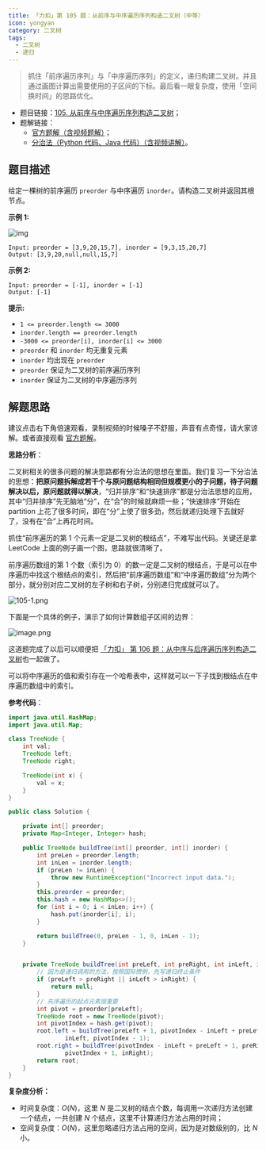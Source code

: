 ```yaml
---
title: 「力扣」第 105 题：从前序与中序遍历序列构造二叉树（中等）
icon: yongyan
category: 二叉树
tags:
  - 二叉树
  - 递归
---
```


> 抓住「前序遍历序列」与「中序遍历序列」的定义，递归构建二叉树。并且通过画图计算出需要使用的子区间的下标。最后看一眼复杂度，使用「空间换时间」的思路优化。

+ 题目链接：[105. 从前序与中序遍历序列构造二叉树](https://leetcode-cn.com/problems/construct-binary-tree-from-preorder-and-inorder-traversal)；
+ 题解链接：
  + [官方题解（含视频题解）](https://leetcode-cn.com/problems/construct-binary-tree-from-preorder-and-inorder-traversal/)；
  + [分治法（Python 代码、Java 代码）（含视频讲解）](https://leetcode-cn.com/problems/construct-binary-tree-from-preorder-and-inorder-traversal/solution/qian-xu-bian-li-python-dai-ma-java-dai-ma-by-liwei/)。

## 题目描述

给定一棵树的前序遍历 `preorder` 与中序遍历 `inorder`。请构造二叉树并返回其根节点。

**示例 1:**

![img](https://assets.leetcode.com/uploads/2021/02/19/tree.jpg)

```
Input: preorder = [3,9,20,15,7], inorder = [9,3,15,20,7]
Output: [3,9,20,null,null,15,7]
```

**示例 2:**

```
Input: preorder = [-1], inorder = [-1]
Output: [-1]
```

**提示:**

- `1 <= preorder.length <= 3000`
- `inorder.length == preorder.length`
- `-3000 <= preorder[i], inorder[i] <= 3000`
- `preorder` 和 `inorder` 均无重复元素
- `inorder` 均出现在 `preorder`
- `preorder` 保证为二叉树的前序遍历序列
- `inorder` 保证为二叉树的中序遍历序列


## 解题思路

建议点击右下角倍速观看，录制视频的时候嗓子不舒服，声音有点奇怪，请大家谅解。或者直接观看 [官方题解](https://leetcode-cn.com/problems/construct-binary-tree-from-preorder-and-inorder-traversal/solution/cong-qian-xu-yu-zhong-xu-bian-li-xu-lie-gou-zao-9/)。


**思路分析**：

二叉树相关的很多问题的解决思路都有分治法的思想在里面。我们复习一下分治法的思想：**把原问题拆解成若干个与原问题结构相同但规模更小的子问题，待子问题解决以后，原问题就得以解决**，“归并排序”和“快速排序”都是分治法思想的应用，其中“归并排序”先无脑地“分”，在“合”的时候就麻烦一些；“快速排序”开始在 partition 上花了很多时间，即在“分”上使了很多劲，然后就递归处理下去就好了，没有在“合”上再花时间。

抓住“前序遍历的第 1 个元素一定是二叉树的根结点”，不难写出代码。关键还是拿 LeetCode 上面的例子画一个图，思路就很清晰了。

前序遍历数组的第 $1$ 个数（索引为 $0$）的数一定是二叉树的根结点，于是可以在中序遍历中找这个根结点的索引，然后把“前序遍历数组”和“中序遍历数组”分为两个部分，就分别对应二叉树的左子树和右子树，分别递归完成就可以了。

![105-1.png](https://pic.leetcode-cn.com/fe215cdc993b06a2eeca7939ac04d370f3fe725e7e568e6ced17d1757020be9f-105-1.png)

下面是一个具体的例子，演示了如何计算数组子区间的边界：

![image.png](https://pic.leetcode-cn.com/1c96c49acdd0e51b195dd5916526291f23897f77cea700ea89aa81a4a900a6d7-image.png)


这道题完成了以后可以顺便把 [「力扣」 第 106 题：从中序与后序遍历序列构造二叉树](https://leetcode-cn.com/problems/construct-binary-tree-from-inorder-and-postorder-traversal/)也一起做了。

可以将中序遍历的值和索引存在一个哈希表中，这样就可以一下子找到根结点在中序遍历数组中的索引。

**参考代码**：

```Java []
import java.util.HashMap;
import java.util.Map;

class TreeNode {
    int val;
    TreeNode left;
    TreeNode right;

    TreeNode(int x) {
        val = x;
    }
}

public class Solution {

    private int[] preorder;
    private Map<Integer, Integer> hash;

    public TreeNode buildTree(int[] preorder, int[] inorder) {
        int preLen = preorder.length;
        int inLen = inorder.length;
        if (preLen != inLen) {
            throw new RuntimeException("Incorrect input data.");
        }
        this.preorder = preorder;
        this.hash = new HashMap<>();
        for (int i = 0; i < inLen; i++) {
            hash.put(inorder[i], i);
        }

        return buildTree(0, preLen - 1, 0, inLen - 1);
    }


    private TreeNode buildTree(int preLeft, int preRight, int inLeft, int inRight) {
        // 因为是递归调用的方法，按照国际惯例，先写递归终止条件
        if (preLeft > preRight || inLeft > inRight) {
            return null;
        }
        // 先序遍历的起点元素很重要
        int pivot = preorder[preLeft];
        TreeNode root = new TreeNode(pivot);
        int pivotIndex = hash.get(pivot);
        root.left = buildTree(preLeft + 1, pivotIndex - inLeft + preLeft,
                inLeft, pivotIndex - 1);
        root.right = buildTree(pivotIndex - inLeft + preLeft + 1, preRight,
                pivotIndex + 1, inRight);
        return root;
    }
}
```

**复杂度分析：**

+ 时间复杂度：$O(N)$，这里 $N$ 是二叉树的结点个数，每调用一次递归方法创建一个结点，一共创建 $N$ 个结点，这里不计算递归方法占用的时间；
+ 空间复杂度：$O(N)$，这里忽略递归方法占用的空间，因为是对数级别的，比 $N$ 小。
